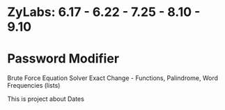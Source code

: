 # ZyLabs: 6.17 - 6.22 - 7.25 - 8.10 - 9.10 
# Password Modifier
Brute Force Equation Solver
Exact Change - Functions, Palindrome, Word Frequencies (lists)

This is project about Dates
